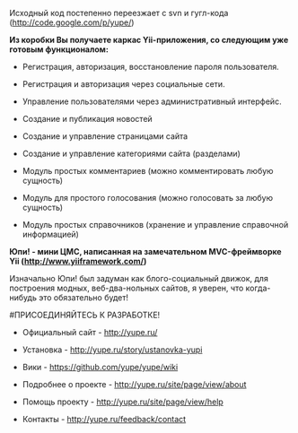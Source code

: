 Исходный код постепенно переезжает с svn и гугл-кода (http://code.google.com/p/yupe/)

**Из коробки Вы получаете каркас Yii-приложения, со следующим уже готовым функционалом:**

* Регистрация, авторизация, восстановление пароля пользователя.
* Регистрация и авторизация через социальные сети.
* Управление пользователями через административный интерфейс.

* Создание и публикация новостей
* Создание и управление страницами сайта
* Создание и управление категориями сайта (разделами)
* Модуль простых комментариев (можно комментировать любую сущность)
* Модуль для простого голосования (можно голосовать за любую сущность)
* Модуль простых справочников (хранение и управление справочной информацией)


**Юпи! - мини ЦМС, написанная на замечательном MVC-фреймворке Yii (http://www.yiiframework.com/)**

Изначально Юпи! был задуман как блого-социальный движок, для построения модных, веб-два-нольных сайтов, я уверен, что когда-нибудь это обязательно будет!

#ПРИСОЕДИНЯЙТЕСЬ К РАЗРАБОТКЕ!

* Официальный сайт - http://yupe.ru/

* Установка - http://yupe.ru/story/ustanovka-yupi

* Вики - https://github.com/yupe/yupe/wiki

* Подробнее о проекте - http://yupe.ru/site/page/view/about

* Помощь проекту - http://yupe.ru/site/page/view/help

* Контакты - http://yupe.ru/feedback/contact